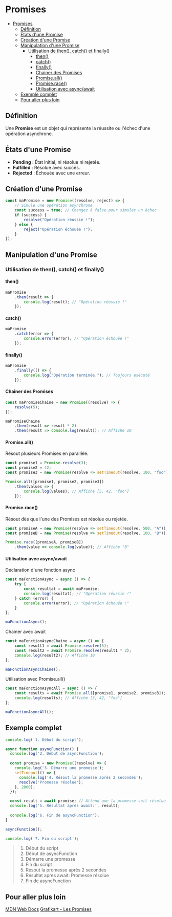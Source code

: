 # Promises

<!-- TOC -->
* [Promises](#promises)
  * [Définition](#définition)
  * [États d'une Promise](#états-dune-promise)
  * [Création d'une Promise](#création-dune-promise)
  * [Manipulation d'une Promise](#manipulation-dune-promise)
    * [Utilisation de then(), catch() et finally()](#utilisation-de-then-catch-et-finally)
      * [then()](#then)
      * [catch()](#catch)
      * [finally()](#finally)
      * [Chainer des Promises](#chainer-des-promises)
      * [Promise.all()](#promiseall)
      * [Promise.race()](#promiserace)
      * [Utilisation avec async/await](#utilisation-avec-asyncawait)
  * [Exemple complet](#exemple-complet)
  * [Pour aller plus loin](#pour-aller-plus-loin)
<!-- TOC -->

## Définition

Une **Promise** est un objet qui représente la réussite ou l'échec d'une opération asynchrone.

## États d'une Promise

- **Pending** : État initial, ni résolue ni rejetée.
- **Fulfilled** : Résolue avec succès.
- **Rejected** : Échouée avec une erreur.

## Création d'une Promise

```javascript
const maPromise = new Promise((resolve, reject) => {
    // Simule une opération asynchrone
    const success = true; // Changez à false pour simuler un échec
    if (success) {
        resolve("Opération réussie !");
    } else {
        reject("Opération échouée !");
    }
});
```

## Manipulation d'une Promise

### Utilisation de then(), catch() et finally()

#### then()

```javascript
maPromise
    .then(result => {
        console.log(result); // "Opération réussie !"
    });
```

#### catch()

```javascript
maPromise
    .catch(error => {
        console.error(error); // "Opération échouée !"
    });

```

#### finally()

```javascript
maPromise
    .finally(() => {
        console.log("Opération terminée."); // Toujours exécuté
    });

```

#### Chainer des Promises

```javascript
const maPromiseChaine = new Promise((resolve) => {
    resolve(5);
});

maPromiseChaine
    .then(result => result * 2)
    .then(result => console.log(result)); // Affiche 10

```

#### Promise.all()

Résout plusieurs Promises en parallèle.

```javascript
const promise1 = Promise.resolve(3);
const promise2 = 42;
const promise3 = new Promise(resolve => setTimeout(resolve, 100, "foo"));

Promise.all([promise1, promise2, promise3])
    .then(values => {
        console.log(values); // Affiche [3, 42, "foo"]
    });

```

#### Promise.race()

Résout dès que l'une des Promises est résolue ou rejetée.

```javascript
const promiseA = new Promise(resolve => setTimeout(resolve, 500, "A"));
const promiseB = new Promise(resolve => setTimeout(resolve, 100, "B"));

Promise.race([promiseA, promiseB])
    .then(value => console.log(value)); // Affiche "B"

```

#### Utilisation avec async/await

Déclaration d'une fonction async

```javascript
const maFonctionAsync = async () => {
    try {
        const resultat = await maPromise;
        console.log(resultat); // "Opération réussie !"
    } catch (error) {
        console.error(error); // "Opération échouée !"
    }
};

maFonctionAsync();

```

Chainer avec await

```javascript
const maFonctionAsyncChaine = async () => {
    const result1 = await Promise.resolve(5);
    const result2 = await Promise.resolve(result1 * 2);
    console.log(result2); // Affiche 10
};

maFonctionAsyncChaine();

```

Utilisation avec Promise.all()
```javascript
const maFonctionAsyncAll = async () => {
    const results = await Promise.all([promise1, promise2, promise3]);
    console.log(results); // Affiche [3, 42, "foo"]
};

maFonctionAsyncAll();

```

## Exemple complet

```javascript
console.log('1. Début du script');

async function asyncFunction() {
  console.log('2. Début de asyncFunction');
  
  const promise = new Promise((resolve) => {
    console.log('3. Démarre une promesse');
    setTimeout(() => {
      console.log('4. Résout la promesse après 2 secondes');
      resolve('Promesse résolue');
    }, 2000);
  });

  const result = await promise; // Attend que la promesse soit résolue
  console.log('5. Résultat après await:', result);
  
  console.log('6. Fin de asyncFunction');
}

asyncFunction();

console.log('7. Fin du script');

```

> 1. Début du script
> 2. Début de asyncFunction
> 3. Démarre une promesse
> 7. Fin du script
> 4. Résout la promesse après 2 secondes
> 5. Résultat après await: Promesse résolue
> 6. Fin de asyncFunction


## Pour aller plus loin

[MDN Web Docs](https://developer.mozilla.org/fr/docs/Web/JavaScript/Reference/Global_Objects/Promise)
[Grafikart - Les Promises](https://grafikart.fr/tutoriels/javascript-promise-2067#autoplay)
